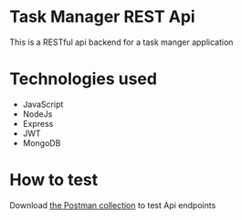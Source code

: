 # Task Manager REST Api

This is a RESTful api backend for a task manger application

# Technologies used
* JavaScript
* NodeJs
* Express
* JWT
* MongoDB

# How to test
Download [the Postman collection](https://documenter.getpostman.com/view/12614624/TVCgznfH "Task-manager api collection") to test Api endpoints
